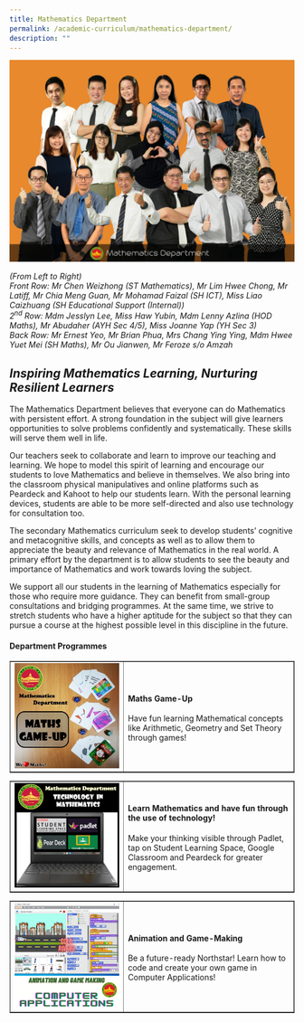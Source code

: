 ```yaml
---
title: Mathematics Department
permalink: /academic-curriculum/mathematics-department/
description: ""
---
```


![](/images/maths2023.jpg)<p><em>(From Left to Right)<br></em><em>Front Row: Mr Chen Weizhong (ST Mathematics), Mr Lim Hwee Chong, Mr Latiff, Mr Chia Meng Guan, Mr Mohamad Faizal (SH ICT), Miss Liao Caizhuang (SH Educational Support (Internal)) <br>2<sup>nd</sup>&nbsp;Row: Mdm Jesslyn Lee, Miss Haw Yubin, Mdm Lenny Azlina (HOD Maths), Mr Abudaher (AYH Sec 4/5), Miss Joanne Yap (YH Sec 3)<br>Back Row: Mr Ernest Yeo, Mr Brian Phua, Mrs Chang Ying Ying, Mdm Hwee Yuet Mei (SH Maths), Mr Ou Jianwen, Mr Feroze  s/o Amzah </em></p>
<h2><strong><em>Inspiring Mathematics Learning, Nurturing Resilient Learners</em></strong></h2>
<p>The Mathematics Department believes that everyone can do Mathematics with persistent effort. A strong foundation in the subject will give learners opportunities to solve problems confidently and systematically. These skills will serve them well in life.</p>
<p>Our teachers seek to collaborate and learn to improve our teaching and learning. We hope to model this spirit of learning and encourage our students to love Mathematics and believe in themselves. We also bring into the classroom physical manipulatives and online platforms such as Peardeck and Kahoot to help our students learn. With the personal learning devices, students are able to be more self-directed and also use technology for consultation too.</p>
<p>The secondary Mathematics curriculum seek to develop students’ cognitive and metacognitive skills, and concepts as well as to allow them to appreciate the beauty and relevance of Mathematics in the real world. A primary effort by the department is to allow students to see the beauty and importance of Mathematics and work towards loving the subject.</p>
<p>We support all our students in the learning of Mathematics especially for those who require more guidance. They can benefit from small-group consultations and bridging programmes. At the same time, we strive to stretch students who have a higher aptitude for the subject so that they can pursue a course at the highest possible level in this discipline in the future.</p>
<h4><strong>Department Programmes</strong></h4>
<table style="border-collapse: collapse; width: 100%;" border="1">
<tbody>
<tr>
<td style="width: 40%;"><img src="/images/mat2.jpg"></td>
<td style="width: 60%;">
<h4><strong>Maths Game-Up</strong></h4>
<p>Have fun learning Mathematical concepts like Arithmetic, Geometry and Set Theory through games! </p>
</td>
</tr>
</tbody>
</table>
<table style="border-collapse: collapse; width: 100%;" border="1">
<tbody>
<tr>
<td style="width: 40%;"><img src="/images/mat3.jpg"></td>
<td style="width: 60%;">
<h4><strong>Learn Mathematics and have fun through the use of technology!</strong></h4>
<p>Make your thinking visible through Padlet, tap on Student Learning Space, Google Classroom and Peardeck for greater engagement.</p>
</td>
</tr>
</tbody>
</table>
<table style="border-collapse: collapse; width: 100%;" border="1">
<tbody>
<tr>
<td style="width: 40%;"><img src="/images/mat4.png"></td>
<td style="width: 60%;">
<h4><strong>Animation and Game-Making</strong></h4>
<p>Be a future-ready Northstar! Learn how to code and create your own game in Computer Applications!</p>
</td>
</tr>
</tbody>
</table>